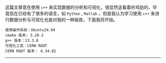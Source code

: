 这篇文章意在使用 `c++` 来实现数据的分析和可视化，很显然这看着听鸡肋的，毕竟现在已经有了很多的语言，如 `Python` , `Matlab` ，但是我认为学习使用 `c++` 来进行数据分析与可视化也是对我的一种锻炼，下面我将开始。

```
使用操作系统：Ubuntu24.04
cmake 版本: 3.28.3
g++ 版本：13.3.0
可视化工具：CERN ROOT
CERN ROOT 版本： 6.34.02 
```
---
